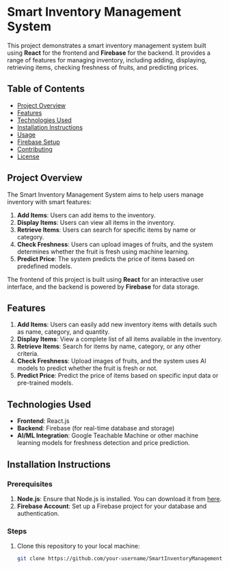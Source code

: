# Smart Inventory Management System

This project demonstrates a smart inventory management system built using **React** for the frontend and **Firebase** for the backend. It provides a range of features for managing inventory, including adding, displaying, retrieving items, checking freshness of fruits, and predicting prices.

## Table of Contents

- [Project Overview](#project-overview)
- [Features](#features)
- [Technologies Used](#technologies-used)
- [Installation Instructions](#installation-instructions)
- [Usage](#usage)
- [Firebase Setup](#firebase-setup)
- [Contributing](#contributing)
- [License](#license)

## Project Overview

The Smart Inventory Management System aims to help users manage inventory with smart features:

1. **Add Items**: Users can add items to the inventory.
2. **Display Items**: Users can view all items in the inventory.
3. **Retrieve Items**: Users can search for specific items by name or category.
4. **Check Freshness**: Users can upload images of fruits, and the system determines whether the fruit is fresh using machine learning.
5. **Predict Price**: The system predicts the price of items based on predefined models.

The frontend of this project is built using **React** for an interactive user interface, and the backend is powered by **Firebase** for data storage.

## Features

1. **Add Items**: Users can easily add new inventory items with details such as name, category, and quantity.
2. **Display Items**: View a complete list of all items available in the inventory.
3. **Retrieve Items**: Search for items by name, category, or any other criteria.
4. **Check Freshness**: Upload images of fruits, and the system uses AI models to predict whether the fruit is fresh or not.
5. **Predict Price**: Predict the price of items based on specific input data or pre-trained models.

## Technologies Used

- **Frontend**: React.js
- **Backend**: Firebase (for real-time database and storage)
- **AI/ML Integration**: Google Teachable Machine or other machine learning models for freshness detection and price prediction.

## Installation Instructions

### Prerequisites

1. **Node.js**: Ensure that Node.js is installed. You can download it from [here](https://nodejs.org/).
2. **Firebase Account**: Set up a Firebase project for your database and authentication.

### Steps

1. Clone this repository to your local machine:
   ```bash
   git clone https://github.com/your-username/SmartInventoryManagementSystem.git
